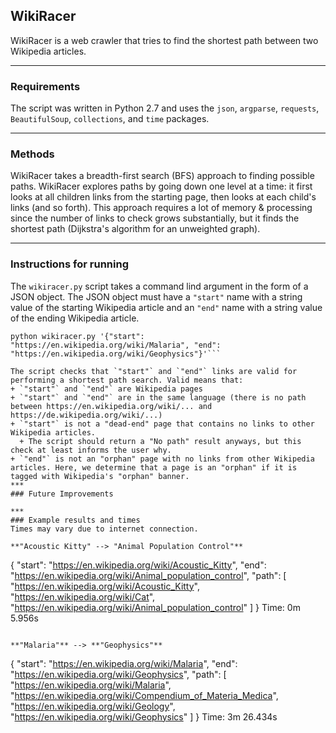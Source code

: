## WikiRacer
WikiRacer is a web crawler that tries to find the shortest path between two Wikipedia articles.
***
### Requirements
The script was written in Python 2.7 and uses the `json`, `argparse`, `requests`, `BeautifulSoup`, `collections`, and `time` packages.
***
### Methods
WikiRacer takes a breadth-first search (BFS) approach to finding possible paths. WikiRacer explores paths by going down one level at a time: it first looks at all children links from the starting page, then looks at each child's links (and so forth). This approach requires a lot of memory & processing since the number of links to check grows substantially, but it finds the shortest path (Dijkstra's algorithm for an unweighted graph).
***
### Instructions for running
The `wikiracer.py` script takes a command lind argument in the form of a JSON object. The JSON object must have a `"start"` name with a string value of the starting Wikipedia article and an `"end"` name with a string value of the ending Wikipedia article.

```
python wikiracer.py '{"start": "https://en.wikipedia.org/wiki/Malaria", "end": "https://en.wikipedia.org/wiki/Geophysics"}'```

The script checks that `"start"` and `"end"` links are valid for performing a shortest path search. Valid means that:
+ `"start"` and `"end"` are Wikipedia pages
+ `"start"` and `"end"` are in the same language (there is no path between https://en.wikipedia.org/wiki/... and https://de.wikipedia.org/wiki/...)
+ `"start"` is not a "dead-end" page that contains no links to other Wikipedia articles.
  + The script should return a "No path" result anyways, but this check at least informs the user why.
+ `"end"` is not an "orphan" page with no links from other Wikipedia articles. Here, we determine that a page is an "orphan" if it is tagged with Wikipedia's "orphan" banner.
***
### Future Improvements

***
### Example results and times
Times may vary due to internet connection.

**"Acoustic Kitty" --> "Animal Population Control"**
```
{
    "start": "https://en.wikipedia.org/wiki/Acoustic_Kitty",
    "end": "https://en.wikipedia.org/wiki/Animal_population_control",
    "path": [
        "https://en.wikipedia.org/wiki/Acoustic_Kitty",
        "https://en.wikipedia.org/wiki/Cat",
        "https://en.wikipedia.org/wiki/Animal_population_control"
    ]
}
Time: 0m 5.956s
```

**"Malaria"** --> **"Geophysics"**
```
{
    "start": "https://en.wikipedia.org/wiki/Malaria",
    "end": "https://en.wikipedia.org/wiki/Geophysics",
    "path": [
        "https://en.wikipedia.org/wiki/Malaria",
        "https://en.wikipedia.org/wiki/Compendium_of_Materia_Medica",
        "https://en.wikipedia.org/wiki/Geology",
        "https://en.wikipedia.org/wiki/Geophysics"
    ]
}
Time: 3m 26.434s
```
